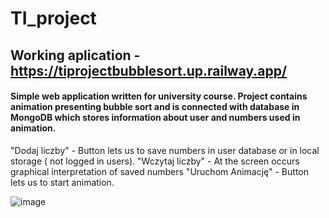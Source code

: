 # TI_project

## Working aplication - https://tiprojectbubblesort.up.railway.app/

#### Simple web application written for university course. Project contains animation presenting bubble sort and is connected with database in MongoDB which stores information about user and numbers used in animation. 

"Dodaj liczby" - Button lets us to save numbers in user database or in local storage ( not logged in users). 
"Wczytaj liczby" - At the screen occurs graphical interpretation of saved numbers
"Uruchom Animację" - Button lets us to start animation.

![image](https://user-images.githubusercontent.com/105115971/215910141-634e77cb-b9a4-44fd-99c4-f73d7c9534fe.png)
